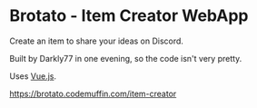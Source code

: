 # Brotato - Item Creator WebApp

Create an item to share your ideas on Discord.

Built by Darkly77 in one evening, so the code isn't very pretty.

Uses [Vue.js](https://vuejs.org/).

https://brotato.codemuffin.com/item-creator
